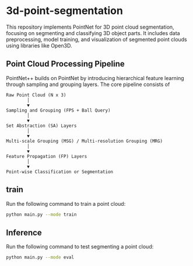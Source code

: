 # 3d-point-segmentation
This repository implements PointNet for 3D point cloud segmentation, focusing on segmenting and classifying 3D object parts. It includes data preprocessing, model training, and visualization of segmented point clouds using libraries like Open3D.

## Point Cloud Processing Pipeline
PointNet++ builds on PointNet by introducing hierarchical feature learning through sampling and grouping layers. The core pipeline consists of
```
Raw Point Cloud (N x 3)
        │
        ▼
Sampling and Grouping (FPS + Ball Query)
        │
        ▼
Set Abstraction (SA) Layers
        │
        ▼
Multi-scale Grouping (MSG) / Multi-resolution Grouping (MRG)
        │
        ▼
Feature Propagation (FP) Layers
        │
        ▼
Point-wise Classification or Segmentation
```


## train

Run the following command to train a point cloud:

```bash
python main.py --mode train
```
## Inference

Run the following command to test segmenting a point cloud:

```bash
python main.py --mode eval
```
